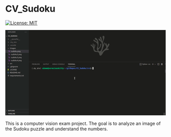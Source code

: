 # CV_Sudoku

[![License: MIT](https://img.shields.io/badge/License-MIT-yellow.svg)](https://github.com/Davide-Lotito/BashScripting/blob/master/LICENSE)

<img src="https://github.com/Davide-Lotito/CV_Sudoku/blob/main/icons/sudokulator_py.gif"></img>

This is a computer vision exam project. The goal is to analyze an image of the Sudoku puzzle and understand the numbers.
